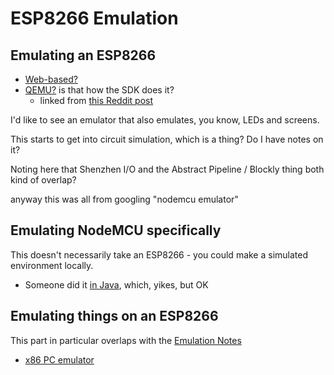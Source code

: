 # ESP8266 Emulation

## Emulating an ESP8266

- [Web-based?](https://www.quora.com/Are-there-any-online-ESP8266-Arduino-simulators-like-the-NodeMCU-Arduino)
- [QEMU?](https://www.esp8266.com/viewtopic.php?f=9&t=26) is that how the SDK does it?
  - linked from [this Reddit post](https://www.reddit.com/r/esp8266/comments/5xkagv/esp8266_simulator_or_emulator/)

I'd like to see an emulator that also emulates, you know, LEDs and screens.

This starts to get into circuit simulation, which is a thing? Do I have notes on it?

Noting here that Shenzhen I/O and the Abstract Pipeline / Blockly thing both kind of overlap?

anyway this was all from googling "nodemcu emulator"

## Emulating NodeMCU specifically

This doesn't necessarily take an ESP8266 - you could make a simulated environment locally.

- Someone did it [in Java](https://github.com/jcrygier/NodeMCUSimulator), which, yikes, but OK

## Emulating things on an ESP8266

This part in particular overlaps with the [Emulation Notes](5f300d2c-da81-4124-8e4f-480bd4e2b552.md)

- [x86 PC emulator](8330f364-4d06-4273-aa3e-72da147031d9.md)
